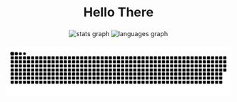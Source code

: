 <h1 align="center">Hello There</h1>

###

<div align="center">
  <img src="https://github-readme-stats.vercel.app/api?username=putraamir&hide_title=false&hide_rank=false&show_icons=true&include_all_commits=true&count_private=true&disable_animations=false&theme=dracula&locale=en&hide_border=false&order=1" height="150" alt="stats graph"  />
  <img src="https://github-readme-stats.vercel.app/api/top-langs?username=putraamir&locale=en&hide_title=false&layout=compact&card_width=320&langs_count=5&theme=dracula&hide_border=false&order=2" height="150" alt="languages graph"  />
</div>

###

<img src="https://raw.githubusercontent.com/putraamir/putraamir/output/snake.svg" alt="Snake animation" />

###

